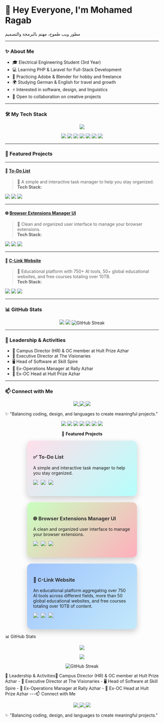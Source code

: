 <p align="center">
  <h1>👋 Hey Everyone, I'm Mohamed Ragab</h1>
  <p>مطور ويب طموح، مهتم بالبرمجة والتصميم</p>
</p>

---

### ✨ About Me
- 🎓 Electrical Engineering Student (3rd Year)  
- 💻 Learning PHP & Laravel for Full-Stack Development  
- 🎨 Practicing Adobe & Blender for hobby and freelance  
- 🌍 Studying German & English for travel and growth  
- ⚡ Interested in software, design, and linguistics  
- 🤝 Open to collaboration on creative projects  

---

### 🛠️ My Tech Stack
<p align="center">
  <img src="https://skillicons.dev/icons?i=html,css,js,php,laravel,blender,ps" />
</p>

<p align="center">
  <img src="https://img.shields.io/badge/HTML5-E34F26?style=for-the-badge&logo=html5&logoColor=white" />
  <img src="https://img.shields.io/badge/CSS3-1572B6?style=for-the-badge&logo=css3&logoColor=white" />
  <img src="https://img.shields.io/badge/JavaScript-F7DF1E?style=for-the-badge&logo=javascript&logoColor=black" />
  <img src="https://img.shields.io/badge/PHP-777BB4?style=for-the-badge&logo=php&logoColor=white" />
  <img src="https://img.shields.io/badge/Laravel-FF2D20?style=for-the-badge&logo=laravel&logoColor=white" />
  <img src="https://img.shields.io/badge/Blender-F5792A?style=for-the-badge&logo=blender&logoColor=white" />
  <img src="https://img.shields.io/badge/Adobe%20Photoshop-31A8FF?style=for-the-badge&logo=adobephotoshop&logoColor=white" />
</p>

---

### 📌 Featured Projects

---

#### 📝 <span style="color:#FF6B6B">[To-Do List](https://github.com/RagabCodes/to-do-list)</span>
> 🔹 A simple and interactive task manager to help you stay organized.  
**Tech Stack:**  
<img src="https://img.shields.io/badge/HTML5-E34F26?style=flat-square&logo=html5&logoColor=white" />
<img src="https://img.shields.io/badge/CSS3-1572B6?style=flat-square&logo=css3&logoColor=white" />
<img src="https://img.shields.io/badge/JavaScript-F7DF1E?style=flat-square&logo=javascript&logoColor=black" />

---

#### 🌐 <span style="color:#FFA500">[Browser Extensions Manager UI](https://github.com/RagabCodes/browser-extensions-manager-ui-main)</span>
> 🔹 Clean and organized user interface to manage your browser extensions.  
**Tech Stack:**  
<img src="https://img.shields.io/badge/HTML5-E34F26?style=flat-square&logo=html5&logoColor=white" />
<img src="https://img.shields.io/badge/CSS3-1572B6?style=flat-square&logo=css3&logoColor=white" />
<img src="https://img.shields.io/badge/JavaScript-F7DF1E?style=flat-square&logo=javascript&logoColor=black" />

---

#### 🤖 <span style="color:#6A82FB">[C-Link Website](https://github.com/RagabCodes/C-link-website)</span>
> 🔹 Educational platform with 750+ AI tools, 50+ global educational websites, and free courses totaling over 10TB.  
**Tech Stack:**  
<img src="https://img.shields.io/badge/PHP-777BB4?style=flat-square&logo=php&logoColor=white" />
<img src="https://img.shields.io/badge/CSS3-1572B6?style=flat-square&logo=css3&logoColor=white" />
<img src="https://img.shields.io/badge/JavaScript-F7DF1E?style=flat-square&logo=javascript&logoColor=black" />

---

### 📊 GitHub Stats
<p align="center">
  <img src="https://github-readme-stats.vercel.app/api?username=RagabCodes&show_icons=true&theme=radical" />
  <img src="https://github-readme-stats.vercel.app/api/top-langs/?username=RagabCodes&layout=compact&theme=radical" />
  <img src="https://streak-stats.demolab.com?user=RagabCodes&theme=radical" alt="GitHub Streak" />
</p>

---

### 🌟 Leadership & Activities
- 🎯 Campus Director (HR) & OC member at Hult Prize Azhar  
- 💼 Executive Director at The Visionaries  
- 🖥️ Head of Software at Skill Spire  
- 📍 Ex-Operations Manager at Rally Azhar  
- 📍 Ex-OC Head at Hult Prize Azhar  

---

### 📫 Connect with Me
<p align="center">
  <a href="https://www.linkedin.com/in/mohamed-r-ragab">
    <img src="https://img.shields.io/badge/LinkedIn-0077B5?style=for-the-badge&logo=linkedin&logoColor=white" />
  </a>
  <a href="https://www.facebook.com/Moham3dRajab">
    <img src="https://img.shields.io/badge/Facebook-1877F2?style=for-the-badge&logo=facebook&logoColor=white" />
  </a>
  <a href="mailto:rjb27858@gmail.com">
    <img src="https://img.shields.io/badge/Email-D14836?style=for-the-badge&logo=gmail&logoColor=white" />
  </a>
</p>

✨ "Balancing coding, design, and languages to create meaningful projects."</p>

<!-- Badges بديلة لكل أداة -->
<p align="center">
  <img src="https://img.shields.io/badge/HTML5-E34F26?style=for-the-badge&logo=html5&logoColor=white" />
  <img src="https://img.shields.io/badge/CSS3-1572B6?style=for-the-badge&logo=css3&logoColor=white" />
  <img src="https://img.shields.io/badge/JavaScript-F7DF1E?style=for-the-badge&logo=javascript&logoColor=black" />
  <img src="https://img.shields.io/badge/PHP-777BB4?style=for-the-badge&logo=php&logoColor=white" />
  <img src="https://img.shields.io/badge/Laravel-FF2D20?style=for-the-badge&logo=laravel&logoColor=white" />
  <img src="https://img.shields.io/badge/Blender-F5792A?style=for-the-badge&logo=blender&logoColor=white" />
  <img src="https://img.shields.io/badge/Adobe%20Photoshop-31A8FF?style=for-the-badge&logo=adobephotoshop&logoColor=white" />
</p>

 <p align="center">
  📌 <b>Featured Projects</b>
</p>

<div align="center" style="display:flex; flex-wrap:wrap; justify-content:center; gap:20px;">

<style>
.project-card {
  background: linear-gradient(135deg,#FFDEE9,#B5FFFC);
  border-radius: 15px;
  padding: 20px;
  width: 320px;
  box-shadow: 0 8px 20px rgba(0,0,0,0.2);
  text-align: left;
  transition: transform 0.3s ease, box-shadow 0.3s ease;
}
.project-card:hover {
  transform: translateY(-10px) scale(1.03);
  box-shadow: 0 12px 25px rgba(0,0,0,0.35);
}

.project-card h3 a {
  text-decoration: none;
  color: #333;
}

/* Badge Hover Animation */
.project-badge img {
  transition: transform 0.3s ease, filter 0.3s ease;
  margin-right: 5px;
}
.project-badge img:hover {
  transform: scale(1.2) rotate(10deg);
  filter: brightness(1.3);
}
</style>

<!-- To-Do List Card -->
<div class="project-card">
  <h3>✅ <a href="https://github.com/RagabCodes/to-do-list">To-Do List</a></h3>
  <p>A simple and interactive task manager to help you stay organized.</p>
  <p class="project-badge">
    <img src="https://img.shields.io/badge/HTML5-E34F26?style=flat-square&logo=html5&logoColor=white" />
    <img src="https://img.shields.io/badge/CSS3-1572B6?style=flat-square&logo=css3&logoColor=white" />
    <img src="https://img.shields.io/badge/JavaScript-F7DF1E?style=flat-square&logo=javascript&logoColor=black" />
  </p>
</div>

<!-- Browser Extensions Manager UI Card -->
<div class="project-card" style="background: linear-gradient(135deg,#C9FFBF,#FFAFBD);">
  <h3>🌐 <a href="https://github.com/RagabCodes/browser-extensions-manager-ui-main">Browser Extensions Manager UI</a></h3>
  <p>A clean and organized user interface to manage your browser extensions.</p>
  <p class="project-badge">
    <img src="https://img.shields.io/badge/HTML5-E34F26?style=flat-square&logo=html5&logoColor=white" />
    <img src="https://img.shields.io/badge/CSS3-1572B6?style=flat-square&logo=css3&logoColor=white" />
    <img src="https://img.shields.io/badge/JavaScript-F7DF1E?style=flat-square&logo=javascript&logoColor=black" />
  </p>
</div>

<!-- C-Link Website Card -->
<div class="project-card" style="background: linear-gradient(135deg,#A1C4FD,#C2E9FB);">
  <h3>🔗 <a href="https://github.com/RagabCodes/C-link-website">C-Link Website</a></h3>
  <p>An educational platform aggregating over 750 AI tools across different fields, more than 50 global educational websites, and free courses totaling over 10TB of content.</p>
  <p class="project-badge">
    <img src="https://img.shields.io/badge/PHP-777BB4?style=flat-square&logo=php&logoColor=white" />
    <img src="https://img.shields.io/badge/CSS3-1572B6?style=flat-square&logo=css3&logoColor=white" />
    <img src="https://img.shields.io/badge/JavaScript-F7DF1E?style=flat-square&logo=javascript&logoColor=black" />
  </p>
</div>

</div>

📊 GitHub Stats
​<p align="center">
<img src="https://github-readme-stats.vercel.app/api?username=RagabCodes&show_icons=true&theme=radical" />
</p>
<p align="center">
<img src="https://github-readme-stats.vercel.app/api/top-langs/?username=RagabCodes&layout=compact&theme=radical" />
</p>
<p align="center">
<img src="https://streak-stats.demolab.com?user=RagabCodes&theme=radical" alt="GitHub Streak" />
</p>
​🌟 Leadership & Activities
​🎯 Campus Director (HR) & OC member at Hult Prize Azhar - 💼 Executive Director at The Visionaries - 🖥️ Head of Software at Skill Spire - 📍 Ex-Operations Manager at Rally Azhar - 📍 Ex-OC Head at Hult Prize Azhar ---
​📫 Connect with Me
​<p align="center">
<a href="https://www.linkedin.com/in/mohamed-r-ragab">
<img src="https://img.shields.io/badge/LinkedIn-0077B5?style=for-the-badge&logo=linkedin&logoColor=white" />
</a>
<a href="https://www.facebook.com/Moham3dRajab">
<img src="https://img.shields.io/badge/Facebook-1877F2?style=for-the-badge&logo=facebook&logoColor=white" />
</a>
<a href="mailto:rjb27858@gmail.com">
<img src="https://img.shields.io/badge/Email-D14836?style=for-the-badge&logo=gmail&logoColor=white" />
</a>
</p>
​✨ "Balancing coding, design, and languages to create meaningful projects."
